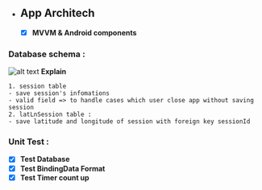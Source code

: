 
- ## App Architech
    - [x] **MVVM & Android components**
### Database schema :
![alt text](https://serving.photos.photobox.com/6858503798ea2a3c1039a85b5740f4714fb1e0a07476f6b93c3f2004f90ded9d3b30b2d7.jpg)
    **Explain**
    
    1. session table
    - save session's infomations
    - valid field => to handle cases which user close app without saving session 
    2. latLnSession table : 
    - save latitude and longitude of session with foreign key sessionId
### Unit Test :
- [x] **Test Database**
- [x] **Test BindingData Format**
- [x] **Test Timer count up**

